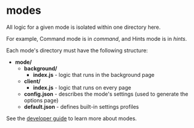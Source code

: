 # modes

All logic for a given mode is isolated within one directory here. 

For example, Command mode is in *command*, and Hints mode is in  *hints*.

Each mode's directory must have the following structure:

* **mode/**
  * **background/**
    * **index.js** - logic that runs in the background page
  * **client/**
    * **index.js** - logic that runs on every page
  * **config.json** - describes the mode's settings (used to generate the options page)
  * **default.json** - defines built-in settings profiles

See the [developer guide](/notes/developer_guide.md) to learn more about modes.



